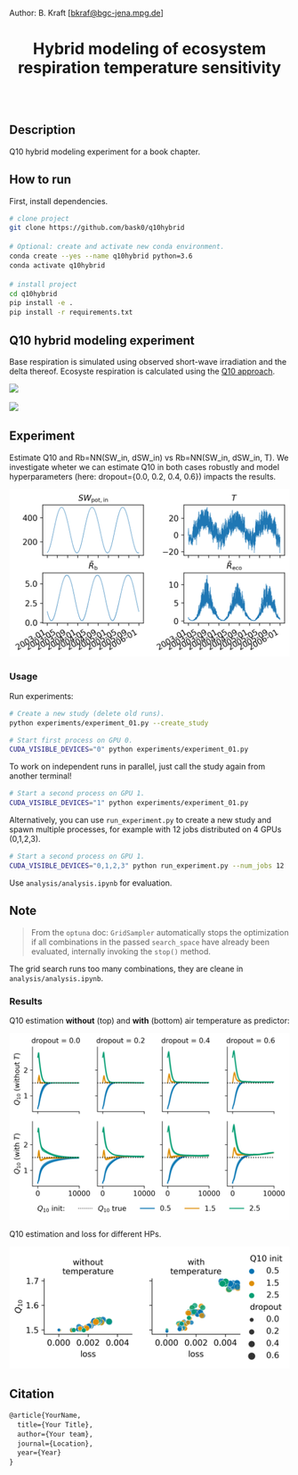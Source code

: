 
Author: B. Kraft [bkraf@bgc-jena.mpg.de]

<div align="center">

# Hybrid modeling of ecosystem respiration temperature sensitivity

</div><br><br>

## Description

Q10 hybrid modeling experiment for a book chapter.

## How to run

First, install dependencies.

```bash
# clone project
git clone https://github.com/bask0/q10hybrid

# Optional: create and activate new conda environment.
conda create --yes --name q10hybrid python=3.6
conda activate q10hybrid

# install project
cd q10hybrid
pip install -e .
pip install -r requirements.txt
```

## Q10 hybrid modeling experiment

Base respiration is simulated using observed short-wave irradiation and the delta thereof. Ecosyste respiration is calculated using the [Q10 approach](https://en.wikipedia.org/wiki/Q10_(temperature_coefficient)).

<img src="https://render.githubusercontent.com/render/math?math=Rb_\mathrm{syn} = f(W_\mathrm{in, pot}, \Delta SW_\mathrm{in, pot})"><br>

<img src="https://render.githubusercontent.com/render/math?math=RECO_\mathrm{syn} = Rb_\mathrm{syn} \cdot 1.5^{0.1 \cdot (TA - 15.0)}">

## Experiment

Estimate Q10 and Rb=NN(SW_in, dSW_in) vs Rb=NN(SW_in, dSW_in, T). We investigate wheter we can estimate Q10 in both cases robustly and model hyperparameters (here: dropout={0.0, 0.2, 0.4, 0.6}) impacts the results.

![data](/analysis/plots/data.png)

### Usage

Run experiments:

```bash
# Create a new study (delete old runs).
python experiments/experiment_01.py --create_study
```

```bash
# Start first process on GPU 0.
CUDA_VISIBLE_DEVICES="0" python experiments/experiment_01.py
```

To work on independent runs in parallel, just call the study again from another terminal!

```bash
# Start a second process on GPU 1.
CUDA_VISIBLE_DEVICES="1" python experiments/experiment_01.py
```

Alternatively, you can use `run_experiment.py` to create a new study and spawn multiple processes, for example with 12 jobs distributed
on 4 GPUs (0,1,2,3). 
```bash
# Start a second process on GPU 1.
CUDA_VISIBLE_DEVICES="0,1,2,3" python run_experiment.py --num_jobs 12
```

Use `analysis/analysis.ipynb` for evaluation.

## Note

> From the `optuna` doc: `GridSampler` automatically stops the optimization if all combinations in the passed `search_space` have already been evaluated, internally invoking the `stop()` method.

The grid search runs too many combinations, they are cleane in `analysis/analysis.ipynb`.

### Results 

Q10 estimation **without** (top) and **with** (bottom) air temperature as predictor:

![training progress](/analysis/plots/q10_training.png)

Q10 estimation and loss for different HPs.

![Q10 interactions](/analysis/plots/q10_interactions.png)

## Citation

```tex
@article{YourName,
  title={Your Title},
  author={Your team},
  journal={Location},
  year={Year}
}
```
